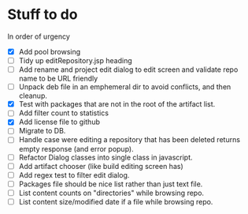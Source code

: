 # Stuff to do

In order of urgency

 - [x] Add pool browsing
 - [ ] Tidy up editRepository.jsp heading
 - [ ] Add rename and project edit dialog to edit screen and validate repo name to be URL friendly
 - [ ] Unpack deb file in an emphemeral dir to avoid conflicts, and then cleanup.
 - [x] Test with packages that are not in the root of the artifact list.
 - [ ] Add filter count to statistics
 - [x] Add license file to github
 - [ ] Migrate to DB.
 - [ ] Handle case were editing a repository that has been deleted returns empty response (and error popup).
 - [ ] Refactor Dialog classes into single class in javascript.
 - [ ] Add artifact chooser (like build editing screen has)
 - [ ] Add regex test to filter edit dialog.
 - [ ] Packages file should be nice list rather than just text file.
 - [ ] List content counts on "directories" while browsing repo. 
 - [ ] List content size/modified date if a file while browsing repo.